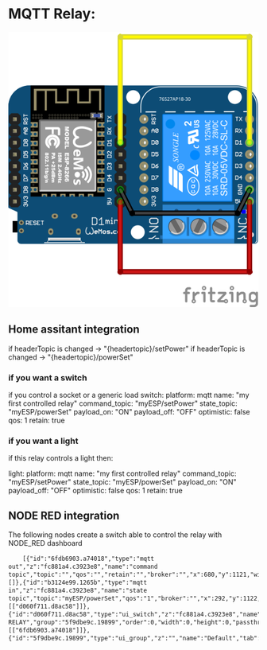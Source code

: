 # MQTT Relay:

![fritzing relay](wemos%20relay.png)


## Home assitant integration

if headerTopic is changed ->  "{headertopic}/setPower"
if headerTopic is changed ->  "{headertopic}/powerSet" 

### if you want a switch
if you control a socket or a generic load
switch:
  platform: mqtt
  name: "my first controlled relay"
  command_topic: "myESP/setPower" 
  state_topic: "myESP/powerSet" 
  payload_on: "ON"
  payload_off: "OFF"
  optimistic: false
  qos: 1
  retain: true

### if you want a light
if this relay controls a light then:

light:
  platform: mqtt
  name: "my first controlled relay"
  command_topic: "myESP/setPower" 
  state_topic: "myESP/powerSet" 
  payload_on: "ON"
  payload_off: "OFF"
  optimistic: false
  qos: 1
  retain: true
  
  ## NODE RED integration
  The following nodes create a switch able to control the relay with NODE_RED dashboard
  
        [{"id":"6fdb6903.a74018","type":"mqtt out","z":"fc881a4.c3923e8","name":"command topic","topic":"","qos":"","retain":"","broker":"","x":680,"y":1121,"wires":[]},{"id":"b3124e99.1265b","type":"mqtt in","z":"fc881a4.c3923e8","name":"state topic","topic":"myESP/powerSet","qos":"1","broker":"","x":292,"y":1122,"wires":[["d060f711.d8ac58"]]},{"id":"d060f711.d8ac58","type":"ui_switch","z":"fc881a4.c3923e8","name":"","label":"MQTT RELAY","group":"5f9dbe9c.19899","order":0,"width":0,"height":0,"passthru":true,"decouple":"false","topic":"","style":"","onvalue":"ON","onvalueType":"str","onicon":"","oncolor":"","offvalue":"OFF","offvalueType":"str","officon":"","offcolor":"","x":473.8299102783203,"y":1121.5555725097656,"wires":[["6fdb6903.a74018"]]},{"id":"5f9dbe9c.19899","type":"ui_group","z":"","name":"Default","tab":"","disp":true,"width":"6"}]
